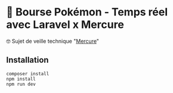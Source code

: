 # 🐲 Bourse Pokémon - Temps réel avec Laravel x Mercure

🤓 Sujet de veille technique "[Mercure](https://mercure.rocks/)" 


## Installation

```shell
composer install
npm install
npm run dev
```
